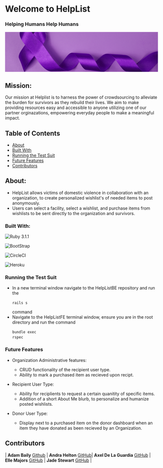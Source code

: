 # Welcome to HelpList 
### **Helping Humans Help Humans**
![DV Banner](app/assets/images/dv-banner.png)

## Mission:
Our mission at Helplist is to harness the power of crowdsourcing to alleviate the burden for survivors as they rebuild their lives. We aim to make providing resources easy and accessible to anyone utilizing one of our partner orginazations, empowering everyday people to make a meaningful impact. 
 
## Table of Contents
- [About](#about)
- [Built With](#built-with)
- [Running the Test Suit](#running-the-test-suit)
- [Future Features](#future-features)
- [Contributors](#contributors)


## About:
- HelpList allows victims of domestic violence in collaboration with an organization, to create personalized wishlist's of needed items to post anonymously.
- Users can select a facility, select a wishlist, and purchase items from wishlists to be sent directly to the organization and survivors.

### Built With:
![Ruby 3.1.1](https://img.shields.io/badge/Ruby_on_Rails-CC0000?style=for-the-badge&logo=ruby-on-rails&logoColor=white)

![BootStrap](	https://img.shields.io/badge/Bootstrap-563D7C?style=for-the-badge&logo=bootstrap&logoColor=white)

![CircleCI](https://img.shields.io/badge/circleci-343434?style=for-the-badge&logo=circleci&logoColor=white)

![Heroku](https://img.shields.io/badge/Heroku-430098?style=for-the-badge&logo=heroku&logoColor=white)


### Running the Test Suit
 - In a new terminal window navigate to the HelpListBE repository and run the <p><code>rails s</code></p> command
 - Navigate to the HelpListFE terminal window, ensure you are in the root directory and run the command <p><code>bundle exec rspec</code></p>

### Future Features

  - Organization Administrative features:
    - CRUD functionality of the recipient user type. 
    - Ability to mark a purchased item as recieved upon recipt.

  - Recipient User Type:
    - Ability for reciplients to request a certain quanitity of specific items.
    - Addition of a short About Me blurb, to personalize and humanize posted wishlists. 

  - Donor User Type:
    - Display next to a purchased item on the donor dashboard when an item they have donated as been recieved by an Organization.

 ## Contributors
| **Adam Baily** [Github](https://github.com/aj-bailey) | **Andra Helton** [GitHub](https://github.com/ALHelton)| **Axel De La Guardia** [GitHub](https://github.com/axeldelaguardia) | **Elle Majors** [GitHub](https://github.com/Elle-M) | **Jade Stewart** [GitHub](https://github.com/jadekstewart3) |




